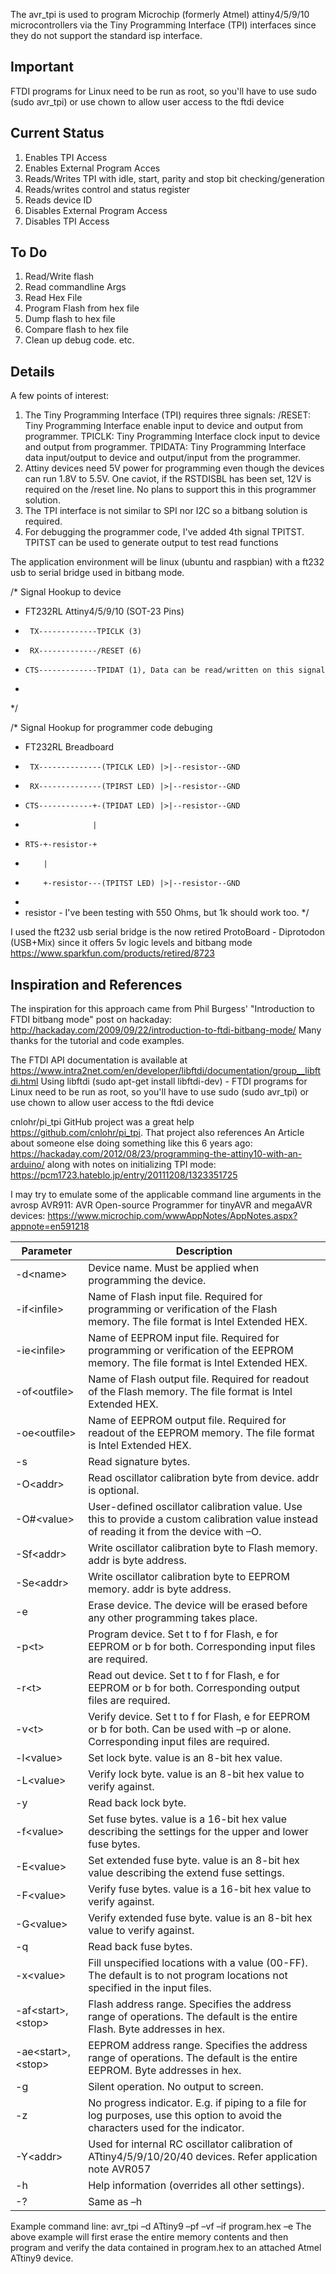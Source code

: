 The avr_tpi is used to program Microchip (formerly Atmel) attiny4/5/9/10 microcontrollers via the Tiny Programming Interface (TPI) interfaces since they do not support the standard isp interface.  

Important
---------
FTDI programs for Linux need to be run as root, so you'll have to use sudo (sudo avr_tpi) or use chown to allow user access to the ftdi device

Current Status
--------------
1. Enables TPI Access
2. Enables External Program Acces
3. Reads/Writes TPI with idle, start, parity and stop bit checking/generation
4. Reads/writes control and status register
5. Reads device ID
6. Disables External Program Access
7. Disables TPI Access

To Do
-----
1. Read/Write flash
2. Read commandline Args
3. Read Hex File
4. Program Flash from hex file
5. Dump flash to hex file
6. Compare flash to hex file
7. Clean up debug code. etc.


Details
-------

A few points of interest:
1. The Tiny Programming Interface (TPI) requires three signals:
   /RESET: Tiny Programming Interface enable input to device and output from programmer.
   TPICLK: Tiny Programming Interface clock input to device and output from programmer.
   TPIDATA: Tiny Programming Interface data input/output to device and output/input from the programmer.
2. Attiny devices need 5V power for programming even though the devices can run 1.8V to 5.5V.
   One caviot, if the RSTDISBL has been set, 12V is required on the /reset line. No plans to support this in this programmer solution.
3. The TPI interface is not similar to SPI nor I2C so a bitbang solution is required.
4. For debugging the programmer code, I've added 4th signal TPITST.  TPITST can be used to generate output to test read functions

The application environment will be linux (ubuntu and raspbian) with a ft232 usb to serial bridge used in bitbang mode.

/*      Signal Hookup to device
* FT232RL             Attiny4/5/9/10 (SOT-23 Pins)
*      TX-------------TPICLK (3)
*      RX-------------/RESET (6)
*     CTS-------------TPIDAT (1), Data can be read/written on this signal
* 
*/



/*      Signal Hookup for programmer code debuging
* FT232RL              Breadboard
*      TX--------------(TPICLK LED) |>|--resistor--GND
*      RX--------------(TPIRST LED) |>|--resistor--GND
*     CTS------------+-(TPIDAT LED) |>|--resistor--GND
*                    |  
*     RTS-+-resistor-+ 
*         |
*         +-resistor---(TPITST LED) |>|--resistor--GND 
*
*   resistor - I've been testing with 550 Ohms, but 1k should work too.
*/

I used the ft232 usb serial bridge is the now retired ProtoBoard - Diprotodon (USB+Mix) since it offers 5v logic levels and bitbang mode
https://www.sparkfun.com/products/retired/8723


Inspiration and References
--------------------------
The inspiration for this approach came from Phil Burgess' "Introduction to FTDI bitbang mode" post on hackaday: http://hackaday.com/2009/09/22/introduction-to-ftdi-bitbang-mode/ Many thanks for the tutorial and code examples.

The FTDI API documentation is available at https://www.intra2net.com/en/developer/libftdi/documentation/group__libftdi.html
Using libftdi (sudo apt-get install libftdi-dev) 
	 - FTDI programs for Linux need to be run as root, so you'll have to use sudo (sudo avr_tpi) or use chown to allow user access to the ftdi device

cnlohr/pi_tpi GitHub project was a great help https://github.com/cnlohr/pi_tpi.   That project also references An Article about someone else doing something like this 6 years ago: https://hackaday.com/2012/08/23/programming-the-attiny10-with-an-arduino/ along with notes on initializing TPI mode: https://pcm1723.hateblo.jp/entry/20111208/1323351725

I may try to emulate some of the applicable command line arguments in the avrosp AVR911: AVR Open-source Programmer for tinyAVR and megaAVR devices: https://www.microchip.com/wwwAppNotes/AppNotes.aspx?appnote=en591218

Parameter	|Description
 ---------------|-----------
-d\<name\>	|Device name. Must be applied when programming the device.
-if\<infile\>	|Name of Flash input file. Required for programming or verification of the Flash memory. The file format is Intel Extended HEX. 
-ie\<infile\>	|Name of EEPROM input file. Required for programming or verification of the EEPROM memory. The file format is Intel Extended HEX. 
-of\<outfile\>	|Name of Flash output file. Required for readout of the Flash memory. The file format is Intel Extended HEX. 
-oe\<outfile\>	|Name of EEPROM output file. Required for readout of the EEPROM memory. The file format is Intel Extended HEX. 
-s	|Read signature bytes. 
-O\<addr\>	|Read oscillator calibration byte from device. addr is optional. 
-O#\<value\>	|User-defined oscillator calibration value. Use this to provide a custom calibration value instead of reading it from the device with –O<addr>. 
-Sf\<addr\>	|Write oscillator calibration byte to Flash memory. addr is byte address. 
-Se\<addr\>	|Write oscillator calibration byte to EEPROM memory. addr is byte address. 
-e	|Erase device. The device will be erased before any other programming takes place. 
-p\<t\>	|Program device. Set t to f for Flash, e for EEPROM or b for both. Corresponding input files are required. 
-r\<t\>	|Read out device. Set t to f for Flash, e for EEPROM or b for both. Corresponding output files are required. 
-v\<t\>	|Verify device. Set t to f for Flash, e for EEPROM or b for both. Can be used with –p<t> or alone. Corresponding input files are required. 
-l\<value\>	|Set lock byte. value is an 8-bit hex value. 
-L\<value\>	|Verify lock byte. value is an 8-bit hex value to verify against. 
-y	|Read back lock byte. 
-f\<value\>	|Set fuse bytes. value is a 16-bit hex value describing the settings for the upper and lower fuse bytes. 
-E\<value\>	|Set extended fuse byte. value is an 8-bit hex value describing the extend fuse settings. 
-F\<value\>	|Verify fuse bytes. value is a 16-bit hex value to verify against. 
-G\<value\>	|Verify extended fuse byte. value is an 8-bit hex value to verify against. 
-q	|Read back fuse bytes. 
-x\<value\>	|Fill unspecified locations with a value (00-FF). The default is to not program locations not specified in the input files. 
-af\<start\>,\<stop\>	|Flash address range. Specifies the address range of operations. The default is the entire Flash. Byte addresses in hex. 
-ae\<start\>,\<stop\>	|EEPROM address range. Specifies the address range of operations. The default is the entire EEPROM. Byte addresses in hex.  
-g	|Silent operation. No output to screen. 
-z	|No progress indicator. E.g. if piping to a file for log purposes, use this option to avoid the characters used for the indicator. 
-Y\<addr\>	|Used for internal RC oscillator calibration of ATtiny4/5/9/10/20/40 devices. Refer application note AVR057 
-h	|Help information (overrides all other settings). 
-?	|Same as –h

Example command line:
avr_tpi –d ATtiny9 –pf –vf –if program.hex –e 
The above example will first erase the entire memory contents and then program and verify the data contained in 
program.hex to an attached Atmel ATtiny9 device. 
